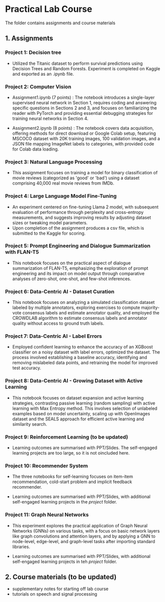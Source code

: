 # Practical Lab Course 
The folder contains assignments and course materials
## 1. Assignments

### Project 1: Decision tree

- Utilized the Titanic dataset to perform survival predictions using Decision Trees and Random Forests.
Experiment is completed on Kaggle and exported as an .ipynb file.

### Project 2: Computer Vision

- Assignment1.ipynb (7 points) : 
The notebook introduces a single-layer supervised neural network in Section 1, requires coding and answering specific questions in Sections 2 and 3, and focuses on familiarizing the reader with PyTorch and providing essential debugging strategies for training neural networks in Section 4.

- Assignment2.ipynb (8 points) : The notebook covers data acquisition, offering methods for direct download or Google Colab setup, featuring MSCOCO dataset with 20K training images, 100 validation images, and a JSON file mapping ImageNet labels to categories, with provided code for Colab data loading.

### Project 3: Natural Language Processing

- This assignment focuses on training a model for binary classification of movie reviews (categorized as 'good' or 'bad') using a dataset comprising 40,000 real movie reviews from IMDb.

### Project 4: Large Language Model Fine-Tuning

- An experiment centered on fine-tuning  Llama 2 model, with subsequent evaluation of performance through perplexity and cross-entropy measurements, and suggests improving results by adjusting dataset sizes or tweaking model parameters.
- Upon completion of the assignment produces a csv file, which is submitted to the Kaggle for scoring.

### Project 5: Prompt Engineering and Dialogue Summarization with FLAN-T5

- This notebook focuses on the practical aspect of dialogue summarization of FLAN-T5, emphasizing the exploration of prompt engineering and its impact on model output through comparative analyses of zero-shot, one-shot, and few-shot inferences.


### Project 6: Data-Centric AI - Dataset Curation

- This notebook focuses on analyzing a simulated classification dataset labeled by multiple annotators, exploring exercises to compute majority-vote consensus labels and estimate annotator quality, and employed the CROWDLAB algorithm to estimate consensus labels and annotator quality without access to ground truth labels. 

### Project 7: Data-Centric AI - Label Errors

- Employed confident learning to enhance the accuracy of an XGBoost classifier on a noisy dataset with label errors, optimized the dataset. The process involved establishing a baseline accuracy, identifying and removing mislabeled data points, and retraining the model for improved test accuracy.

### Project 8: Data-Centric AI - Growing Dataset with Active Learning

- This notebook focuses on dataset expansion and active learning strategies, contrasting passive learning (random sampling) with active learning with Max Entropy method. This involves selection of unlabeled examples based on model uncertainty, scaling up with OpenImages dataset and the SEALS approach for efficient active learning and similarity search.

### Project 9: Reinforcement Learning (to be updated)

- Learning outcomes are summarised with PPT/Slides. The self-engaged learning projects are too large, so it is not oincluded here. 

### Project 10: Recommender System

- The three notebooks for self-learning focuses on item-item recommendation, cold-start problem and implicit feedback recommender. 

- Learning outcomes are summarised with PPT/Slides, with additional self-engaged learning projects in the *project* folder.

### Project 11: Graph Neural Networks

- This experiment explores the practical application of Graph Neural Networks (GNNs) on various tasks, with a focus on basic network layers like graph convolutions and attention layers, and by applying a GNN to node-level, edge-level, and graph-level tasks after importing standard libraries.

- Learning outcomes are summarised with PPT/Slides, with additional self-engaged learning projects in teh *project* folder.


## 2. Course materials (to be updated)
- supplementary notes for starting off lab course
- tutorials on speech and signal processing
